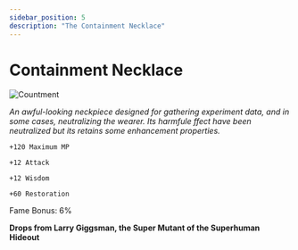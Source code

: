 ```yaml
---
sidebar_position: 5
description: "The Containment Necklace"
---
```


# Containment Necklace

![Countment](https://vwiki.valorserver.com/api/item/picture/containment%20necklace)

<i>An awful-looking neckpiece designed for gathering experiment data, and in some cases, neutralizing the wearer. Its harmfule ffect have been neutralized but its retains some enhancement properties.</i>

    +120 Maximum MP
    
    +12 Attack
    
    +12 Wisdom
    
    +60 Restoration
    
Fame Bonus: 6%

**Drops from Larry Giggsman, the Super Mutant of the Superhuman Hideout**
